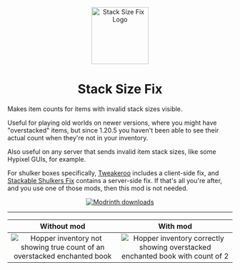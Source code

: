 <p align="center"><img width="128" alt="Stack Size Fix Logo" src="https://github.com/user-attachments/assets/e6a6a8f8-a261-44ea-a826-588a1711efc8"></p>

<h1 align="center">Stack Size Fix</h1>

Makes item counts for items with invalid stack sizes visible.

Useful for playing old worlds on newer versions, where you might have "overstacked" items, but since 1.20.5 you haven't been able to see their actual count when they're not in your inventory.

Also useful on any server that sends invalid item stack sizes, like some Hypixel GUIs, for example.

For shulker boxes specifically, [Tweakeroo](https://modrinth.com/mod/tweakeroo) includes a client-side fix, and [Stackable Shulkers Fix](https://modrinth.com/mod/stackable-shulkers-fix) contains a server-side fix. If that's all you're after, and you use one of those mods, then this mod is not needed.

<p align="center">
 <a href="https://modrinth.com/mod/stacksizefix"><img src="https://img.shields.io/badge/Modrinth-00AF5C?style=for-the-badge&logo=modrinth&labelColor=16181C" alt="Modrinth downloads"></a>
</p>

<hr>

<div align="center">
  
| Without mod | With mod |
|:-:|:-:|
| <img src="https://github.com/user-attachments/assets/e532ac49-84ef-4f8b-8ad1-43d9d98f1b01" alt="Hopper inventory not showing true count of an overstacked enchanted book"> | <img src="https://github.com/user-attachments/assets/9564a505-36fa-41c6-8953-2ac424ed7459" alt="Hopper inventory correctly showing overstacked enchanted book with count of 2"> |

</div>
